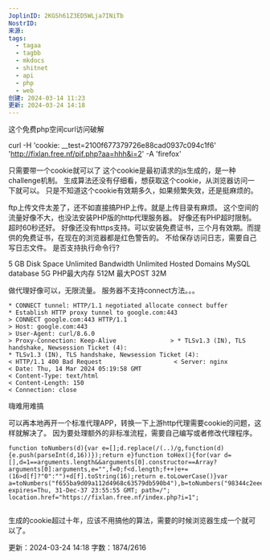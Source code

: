 ```yaml
---
JoplinID: 2KGSh61Z3ED5WLja7INiTb
NostrID: 
来源: 
tags:
  - tagaa
  - tagbb
  - mkdocs
  - shitnet
  - api
  - php
  - web
创建: 2024-03-14 11:23
更新: 2024-03-24 14:18
---
```

这个免费php空间curl访问破解

curl -H 'cookie: __test=2100f677379726e88cad0937c094c1f6'  'http://fixlan.free.nf/pif.php?aa=hhh&i=2' -A 'firefox'

只需要带一个cookie就可以了
这个cookie是最初请求的js生成的，是一种challenge机制。
生成算法还没有仔细看，想获取这个cookie，从浏览器访问一下就可以。
只是不知道这个cookie有效期多久，如果频繁失效，还是挺麻烦的。

ftp上传文件太差了，还不如直接搞PHP上传。就是上传目录有麻烦。
这个空间的流量好像不大，也没法安装PHP版的http代理服务器。
好像还有PHP超时限制。超时60秒还好。
好像还没有https支持。可以安装免费证书，三个月有效期。而提供的免费证书，在现在的浏览器都是红色警告的。
不给保存访问日志，需要自己写日志文件。
是否支持执行命令行?

5 GB Disk Space
Unlimited Bandwidth
Unlimited Hosted Domains
MySQL database 5G
PHP最大内存 512M
最大POST 32M

做代理好像可以，无限流量。
服务器不支持connect方法。。。

```
* CONNECT tunnel: HTTP/1.1 negotiated allocate connect buffer
* Establish HTTP proxy tunnel to google.com:443                                        > CONNECT google.com:443 HTTP/1.1
> Host: google.com:443
> User-Agent: curl/8.6.0
> Proxy-Connection: Keep-Alive               > * TLSv1.3 (IN), TLS handshake, Newsession Ticket (4):
* TLSv1.3 (IN), TLS handshake, Newsession Ticket (4):
< HTTP/1.1 400 Bad Request                    < Server: nginx
< Date: Thu, 14 Mar 2024 05:19:58 GMT
< Content-Type: text/html
< Content-Length: 150
< Connection: close

 ```

嗨难用难搞

可以再本地再开一个标准代理APP，转换一下上游http代理需要cookie的问题，这样就解决了。
因为要处理额外的非标准流程，需要自己编写或者修改代理程序。

```
function toNumbers(d){var e=[];d.replace(/(..)/g,function(d){e.push(parseInt(d,16))});return e}function toHex(){for(var d=[],d=1==arguments.length&&arguments[0].constructor==Array?arguments[0]:arguments,e="",f=0;f<d.length;f++)e+=(16>d[f]?"0":"")+d[f].toString(16);return e.toLowerCase()}var a=toNumbers("f655ba9d09a112d4968c63579db590b4"),b=toNumbers("98344c2eee86c3994890592585b49f80"),c=toNumbers("5388e947470e84923bd9824b8b24fd3c");document.cookie="__test="+toHex(slowAES.decrypt(c,2,a,b))+"; expires=Thu, 31-Dec-37 23:55:55 GMT; path=/"; location.href="https://fixlan.free.nf/index.php?i=1";


```

生成的cookie超过十年，应该不用搞他的算法，需要的时候浏览器生成一个就可以了。



更新：2024-03-24 14:18 字数：1874/2616
